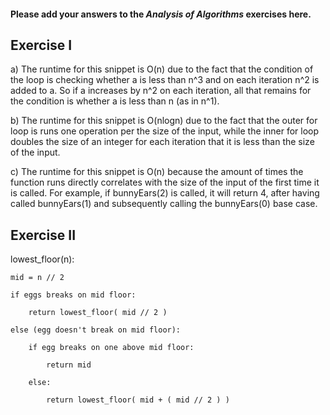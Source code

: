 #### Please add your answers to the **_Analysis of Algorithms_** exercises here.

## Exercise I

a) The runtime for this snippet is O(n) due to the fact that the condition of the loop is checking whether a is less than n^3 and on each iteration n^2 is added to a. So if a increases by n^2 on each iteration, all that remains for the condition is whether a is less than n (as in n^1).

b) The runtime for this snippet is O(nlogn) due to the fact that the outer for loop is runs one operation per the size of the input, while the inner for loop doubles the size of an integer for each iteration that it is less than the size of the input.

c) The runtime for this snippet is O(n) because the amount of times the function runs directly correlates with the size of the input of the first time it is called. For example, if bunnyEars(2) is called, it will return 4, after having called bunnyEars(1) and subsequently calling the bunnyEars(0) base case.

## Exercise II

lowest_floor(n):

    mid = n // 2

    if eggs breaks on mid floor:

        return lowest_floor( mid // 2 )

    else (egg doesn't break on mid floor):

        if egg breaks on one above mid floor:

            return mid

        else:

            return lowest_floor( mid + ( mid // 2 ) )
